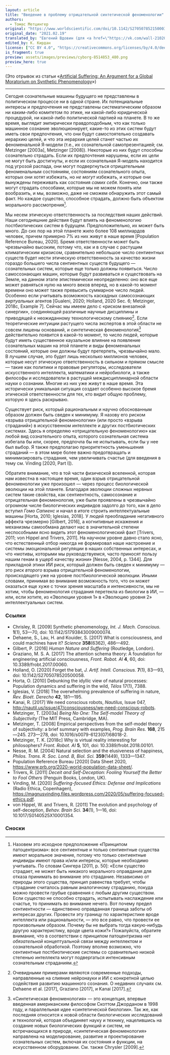 ```yaml
---
layout: article
title: "Введение в проблему отрицательной синтетической феноменологии"
authors:
  - Томас Метцингер
original: "https://www.worldscientific.com/doi/10.1142/S270507852150003X"
original_date: "2021.02.19"
translated_by: "Евгений Вдовин (для <a href=\"https://vk.com/wall-210202656_1\">SciBooks</a>)"
edited_by: К. Кирдан
license: ["CC BY 4.0", "https://creativecommons.org/licenses/by/4.0/deed.ru"]
is_fragment: true
preview: assets/images/previews/cyborg-8514853_480.png
preview_here: true
---
```

(Это отрывок из статьи «[Artificial Suffering: An Argument for a Global Moratorium on Synthetic Phenomenology](https://www.worldscientific.com/doi/10.1142/S270507852150003X)»)

---

Сегодня сознательные машины будущего не представлены в политическом процессе ни в одной стране. Их потенциальные интересы и предпочтения не представлены систематическим образом ни каким-либо комитетом по этике, ни какой-либо юридической процедурой, ни какой-либо политической партией на планете. В то же время, выглядит эмпирически правдоподобным, что как только машинное сознание эволюционирует, какие-то из этих систем будут иметь свои предпочтения, что они будут самостоятельно создавать иерархию целей, и что эта иерархия целей станет частью их феноменальной Я-модели (т.е., их сознательной самопрезентацией; см. Metzinger \[2003a\], Metzinger \[2008\]). Некоторые из них будут способны сознательно страдать. Если их предпочтения нарушены, если их цели не могут быть достигнуты, и если их сознательная Я-модель находится под угрозой распада, они могут подвергнуться отрицательным феноменальным состояниям, состояниям сознательного опыта, которых они хотят избежать, но _не могут_ избежать, и которые они вынуждены переживать как состояния _самих себя_. Конечно, они также могут страдать способами, которые мы не можем понять или вообразить, и мы, возможно, даже не сможем обнаружить этот самый факт. Но каждое существо, способное страдать, должно быть объектом морального рассмотрения[^a].

Мы несем этическую ответственность за последствия наших действий. Наши сегодняшние действия будут влиять на феноменологию постбиотических систем в будущем. Предположительно, их может быть много. До сих пор на этой планете жило более 108 миллиардов человек, причем примерно 7% из них живут в наше время \[Population Reference Bureau, 2020\]. Бремя ответственности может быть чрезвычайно высоким, потому что, как и в случае с растущим климатическим кризисом, сравнительно небольшое число сентиентных существ будет нести этическую ответственность за качество жизни гораздо большего числа сентиентных существ будущего — сознательных систем, которые еще только должны появиться. Число самосознающих машин, которые будут развиваться и существовать на Земле, на данном этапе эпистемически неопределенно: оно все еще может равняться нулю на много веков вперед, но в какой-то момент времени оно может также превысить суммарное число людей. Особенно если учитывать возможность каскадных самосознающих _виртуальных_ агентов \[Gualeni, 2020; Holland, 2020 Sec. 6; Metzinger, 2018c, Example 7\]. Сейчас мы имеем дело с «риском внезапной синергии», соединяющей различные научные дисциплины и приводящей к неожиданному технологическому слиянию[^b]. Если теоретические интуиции растущего числа экспертов в этой области не совсем лишены оснований, и синтетическая феноменология[^c] действительно появится в какой-то момент, то число людей, которые будут иметь существенное каузальное влияние на появление сознательных машин на этой планете и виды феноменальных состояний, которые они должны будут претерпеть, чрезвычайно мало. В лучшем случае, это будет лишь несколько миллионов человек, которые несут этическую ответственность в сильном и прямом смысле — такие как политики и правовые регуляторы, исследователи искусственного интеллекта, математики и нейробиологи, а также философы и исследователи в растущей междисциплинарной области науки о сознании. Многие из них уже живут в наше время. Эта исторически уникальная ситуация создает особенно высокое бремя этической ответственности для тех, кто видит общую проблему, которую я здесь раскрываю.

Существует риск, который рациональным и научно обоснованным образом должен быть сведен к минимуму. Я назову его риском «‎взрыва отрицательной феноменологии» (или просто «взрыва страданий») в искусственном интеллекте и других постбиотических системах. Здесь я определяю «отрицательную феноменологию» как любой вид сознательного опыта, которого сознательная система избегала бы или, скорее, предпочла бы не испытывать, если бы у нее был выбор. Я также предполагаю приоритетность уменьшения страданий — в этом мире более важно предотвращать и минимизировать страдания, чем увеличивать счастье (для введения в тему см. Vinding \[2020, Part I\]).

Обратите внимание, что в той части физической вселенной, которая нам известна в настоящее время, один взрыв отрицательной феноменологии уже произошел — через процесс биологической эволюции на этой планете. Благодаря эволюции сложных нервных систем такие свойства, как сентиентность, самосознание и отрицательная феноменология, уже были проявлены в чрезвычайно огромном числе биологических индивидов задолго до того, как в дело вступил _Гомо Сапиенс_ и начал в итоге строить интеллектуальные машины \[Horta, 2010; Iglesias, 2018\]. У людей преобладание негативного аффекта чрезмерно \[Gilbert, 2016\], а когнитивные искажения и механизмы самообмана делают нас в значительной степени неспособными ясно видеть этот феноменологический факт \[Trivers, 2011; von Hippel and Trivers, 2011\]. На научном уровне давно стало ясно, что естественный отбор никогда не формировал наше настроение и системы эмоциональной регуляции в наших собственных интересах, и что «мотивы, которыми мы руководствуемся, часто приносят пользу нашим генам в ущерб качеству жизни» \[Nesse, 2004, p. 1344\]. Для прикладной этики ИИ риск, который должен быть сведен к минимуму — это риск _второго_ взрыва отрицательной феноменологии, происходящего уже на уровне постбиологической эволюции. Иными словами, принимая во внимание возможность того, что он может оказаться еще хуже с точки зрения масштаба и интенсивности, мы не хотим, чтобы феноменология страдания перетекла из биологии в ИИ, — или, если хотите, из «Эволюции уровня 1» в «Эволюцию уровня 2» интеллектуальных систем.

### Ссылки

- Chrisley, R. \[2009\] Synthetic phenomenology, _Int. J. Mach. Conscious._ **1**(1), 53—70, doi: 10.1142/S1793843009000074.
- Dehaene, S., Lau, H. and Kouider, S. \[2017\] What is consciousness, and could machines have it? _Science_ **358**(6362), 486—492.
- Gilbert, P. \[2016\] _Human Nature and Suffering_ (Routledge, London).
- Graziano, M. S. A. \[2017\] The attention schema theory: A foundation for engineering artificial consciousness, _Front. Robot. AI_ **4**, 60, doi: 10.3389/frobt.2017.00060.
- Holland, O. \[2020\] Forget the bat, _J. Artif. Intell. Conscious._ **7**(1), 83—93, doi: 10.1142/S2705078520500058.
- Horta, O. \[2010\] Debunking the idyllic view of natural processes: Population dynamics and suffering in the wild, _Télos_ 17(1), 7388.
- Iglesias, V. \[2018\] The overwhelming prevalence of suffering in nature, _Rev. Bioét. Derecho_ **42**, 181—195.
- Kanai, R. \[2017\] We need conscious robots, _Nautilus_, Issue 047, <http://nautil.us/issue/47/consciousness/we-need-conscious-robots>.
- Metzinger, T. \[2003a\] _Being No One: The Self-model Theory of Subjectivity_ (The MIT Press, Cambridge, MA).
- Metzinger, T. \[2008\] Empirical perspectives from the self-model theory of subjectivity: a brief summary with examples, _Prog. Brain Res._ **168**, 215—245. 273—278, doi: 10.1016/s0079-6123(07)68018-2.
- Metzinger, T. K. \[2018c\] Why is virtual reality interesting for philosophers? _Front. Robot. AI_ **5**, 101, doi: 10.3389/frobt.2018.00101.
- Nesse, R. M. \[2004\] Natural selection and the elusiveness of happiness, _Philos. Trans. R. Soc. Lond. B, Biol. Sci._ **359**(1449), 1333—1347.
- Population Reference Bureau \[2020\] Data Sheet 2020, <https://www.prb.org/2020-world-population-data-sheet/>.
- Trivers, R. \[2011\] _Deceit and Self-Deception: Fooling Yourself the Better to Fool Others_ (Penguin Books, London, UK).
- Vinding, M. \[2020\] _Suffering-focused Ethics: Defense and Implications_ (Radio Ethica, Copenhagen), <https://magnusvinding.files.wordpress.com/2020/05/suffering-focused-ethics.pdf>.
- von Hippel, W. and Trivers, R. \[2011\] The evolution and psychology of self-deception, _Behav. Brain Sci._ **34**(1), 1—16, doi: 10.1017/S0140525X10001354.

### Сноски

[^a]: Назовем это исходное предположение «Принципом патоцентризма»: все сентиентные и только сентиентные существа имеют моральное значение, потому что только сентиентные индивиды имеют права и/или интересы, которые необходимо учитывать. По словам Сингера \[2011, p. 50\]: «Если существо страдает, не может быть никакого морального оправдания для отказа принимать во внимание это страдание. Независимо от природы этого существа, принцип равенства требует, чтобы страдание считалось равным аналогичному страданию, покуда можно провести грубые сравнения с любым другим существом. Если существо не способно страдать, испытывать наслаждение или счастье, то принимать во внимание нечего. Вот почему предел сентиентности — единственно оправданная граница заботы об интересах других. Провести эту границу по характеристике вроде интеллекта или рациональности, — это все равно, что провести ее произвольным образом. Почему бы не выбрать тогда какую-нибудь другую характеристику, вроде цвета кожи?» Пожалуйста, обратите внимание, что в соответствии с принципом патоцентризма нет _обязательной_ концептуальной связи между интеллектом и сознательной обработкой. Поэтому вполне возможно, что сентиентные постбиотические системы со сравнительно низкой степенью интеллекта могут подвергаться интенсивным сознательным страданиям.

[^b]: Очевидными примерами являются современные подходы, направленные на слияние нейронауки и ИИ с конкретной целью содействия развитию машинного сознания. О недавних случаях см. Dehaene et al. \[2017\], Graziano \[2017\], и Kanai \[2017\].

[^c]: «Синтетическая феноменология» — это концепция, впервые введенная американским философом Скоттом Джорданом в 1998 году, и параллельная идее «синтетической биологии». Так же, как последняя относится к новой области биологических исследований и технологий, которая объединяет науку и технику, нацелившись на создание новых биологических функций и систем, не встречающихся в природе, «синтетическая феноменология» направлена на моделирование, развитие и проектирование сознательных систем, включая их состояния и функции, на искусственном оборудовании. См. также Chrysler \[2009\].
